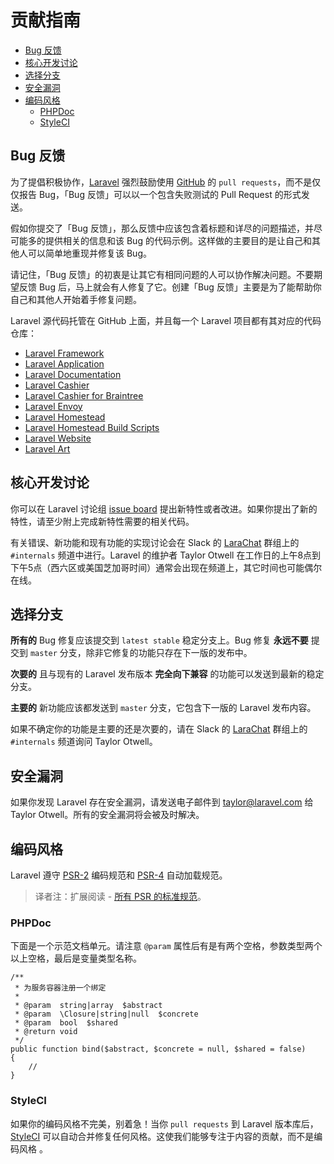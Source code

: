 # 贡献指南

- [Bug 反馈](#bug-reports)
- [核心开发讨论](#core-development-discussion)
- [选择分支](#which-branch)
- [安全漏洞](#security-vulnerabilities)
- [编码风格](#coding-style)
    - [PHPDoc](#phpdoc)
    - [StyleCI](#styleci)

<a name="bug-reports"></a>
## Bug 反馈

为了提倡积极协作，[Laravel](http://laravelacademy.org/tags/laravel) 强烈鼓励使用 [GitHub](http://laravelacademy.org/tags/github) 的 `pull requests`，而不是仅仅报告 Bug，「Bug 反馈」可以以一个包含失败测试的 Pull Request 的形式发送。

假如你提交了「Bug 反馈」，那么反馈中应该包含着标题和详尽的问题描述，并尽可能多的提供相关的信息和该 Bug 的代码示例。这样做的主要目的是让自己和其他人可以简单地重现并修复该 Bug。

请记住，「Bug 反馈」的初衷是让其它有相同问题的人可以协作解决问题。不要期望反馈 Bug 后，马上就会有人修复了它。创建「Bug 反馈」主要是为了能帮助你自己和其他人开始着手修复问题。

Laravel 源代码托管在 GitHub 上面，并且每一个 Laravel 项目都有其对应的代码仓库：

- [Laravel Framework](https://github.com/laravel/framework)
- [Laravel Application](https://github.com/laravel/laravel)
- [Laravel Documentation](https://github.com/laravel/docs)
- [Laravel Cashier](https://github.com/laravel/cashier)
- [Laravel Cashier for Braintree](https://github.com/laravel/cashier-braintree)
- [Laravel Envoy](https://github.com/laravel/envoy)
- [Laravel Homestead](https://github.com/laravel/homestead)
- [Laravel Homestead Build Scripts](https://github.com/laravel/settler)
- [Laravel Website](https://github.com/laravel/laravel.com)
- [Laravel Art](https://github.com/laravel/art)

<a name="core-development-discussion"></a>
## 核心开发讨论

你可以在 Laravel 讨论组 [issue board](https://github.com/laravel/internals/issues) 提出新特性或者改进。如果你提出了新的特性，请至少附上完成新特性需要的相关代码。

有关错误、新功能和现有功能的实现讨论会在 Slack 的 [LaraChat](http://larachat.co) 群组上的 `#internals` 频道中进行。Laravel 的维护者 Taylor Otwell 在工作日的上午8点到下午5点（西六区或美国芝加哥时间）通常会出现在频道上，其它时间也可能偶尔在线。

<a name="which-branch"></a>
## 选择分支

**所有的** Bug 修复应该提交到 `latest stable` 稳定分支上。Bug 修复 **永远不要** 提交到 `master` 分支，除非它修复的功能只存在下一版的发布中。 

**次要的** 且与现有的 Laravel 发布版本 **完全向下兼容** 的功能可以发送到最新的稳定分支。

**主要的** 新功能应该都发送到 `master` 分支，它包含下一版的 Laravel 发布内容。

如果不确定你的功能是主要的还是次要的，请在 Slack 的 [LaraChat](http://larachat.co) 群组上的 `#internals` 频道询问 Taylor Otwell。

<a name="security-vulnerabilities"></a>
## 安全漏洞

如果你发现 Laravel 存在安全漏洞，请发送电子邮件到 <a href="mailto:taylor@laravel.com">taylor@laravel.com</a> 给 Taylor Otwell。所有的安全漏洞将会被及时解决。

<a name="coding-style"></a>
## 编码风格

Laravel 遵守 [PSR-2](https://phphub.org/topics/2079) 编码规范和 [PSR-4](https://phphub.org/topics/2081) 自动加载规范。

> 译者注：扩展阅读 - [所有 PSR 的标准规范](https://psr.phphub.org/)。

<a name="phpdoc"></a>
### PHPDoc

下面是一个示范文档单元。请注意 `@param` 属性后有是有两个空格，参数类型两个以上空格，最后是变量类型名称。

    /**
     * 为服务容器注册一个绑定
     *
     * @param  string|array  $abstract
     * @param  \Closure|string|null  $concrete
     * @param  bool  $shared
     * @return void
     */
    public function bind($abstract, $concrete = null, $shared = false)
    {
        //
    }

<a name="styleci"></a>
### StyleCI

如果你的编码风格不完美，别着急！当你 `pull requests` 到 Laravel  版本库后， [StyleCI](https://styleci.io/) 可以自动合并修复任何风格。这使我们能够专注于内容的贡献，而不是编码风格 。